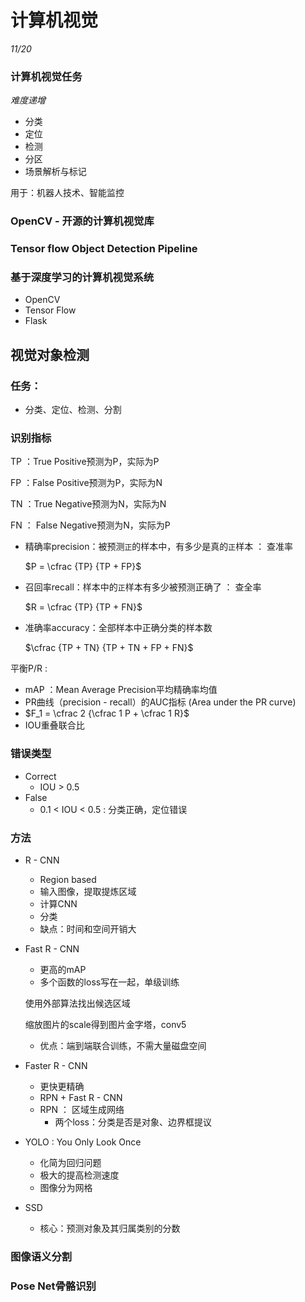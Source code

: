 # 计算机视觉

*11/20*

### 计算机视觉任务

*难度递增*

- 分类
- 定位
- 检测
- 分区
- 场景解析与标记

用于：机器人技术、智能监控

### OpenCV - 开源的计算机视觉库

### Tensor flow Object Detection Pipeline

### 基于深度学习的计算机视觉系统

- OpenCV
- Tensor Flow
- Flask

## 视觉对象检测

### 任务：

- 分类、定位、检测、分割

### 识别指标

TP ：True Positive预测为P，实际为P

FP ：False Positive预测为P，实际为N

TN ：True Negative预测为N，实际为N

FN ： False Negative预测为N，实际为P

- 精确率precision：被预测`正`的样本中，有多少是真的`正`样本 ： 查准率

  $P = \cfrac {TP}  {TP + FP}$

- 召回率recall：样本中的`正`样本有多少被预测正确了 ： 查全率

  $R = \cfrac {TP}  {TP + FN}$

- 准确率accuracy：全部样本中正确分类的样本数

  $\cfrac {TP + TN}  {TP + TN + FP + FN}$ 

平衡P/R :

- mAP ：Mean Average Precision平均精确率均值
- PR曲线（precision - recall）的AUC指标 (Area under the PR curve)
- $F_1 = \cfrac 2 {\cfrac 1 P + \cfrac 1 R}$
- IOU重叠联合比

### 错误类型

- Correct
  - IOU > 0.5
- False
  - 0.1 < IOU < 0.5 : 分类正确，定位错误

### 方法

- R - CNN

  - Region based
  - 输入图像，提取提炼区域
  - 计算CNN
  - 分类
  - 缺点：时间和空间开销大

- Fast R - CNN

  - 更高的mAP
  - 多个函数的loss写在一起，单级训练

  使用外部算法找出候选区域

  缩放图片的scale得到图片金字塔，conv5

  - 优点：端到端联合训练，不需大量磁盘空间

- Faster R - CNN

  - 更快更精确
  - RPN + Fast R - CNN
  - RPN ： 区域生成网络
    - 两个loss：分类是否是对象、边界框提议

- YOLO : You Only Look Once

  - 化简为回归问题
  - 极大的提高检测速度
  - 图像分为网格

- SSD

  - 核心：预测对象及其归属类别的分数

### 图像语义分割

### Pose Net骨骼识别

